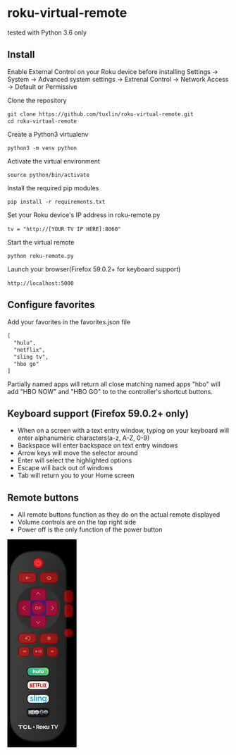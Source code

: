 # roku-virtual-remote

tested with Python 3.6 only

## Install
Enable External Control on your Roku device before installing
Settings -> System -> Advanced system settings -> Extrenal Control -> Network Access -> Default or Permissive

Clone the repository
```
git clone https://github.com/tuxlin/roku-virtual-remote.git
cd roku-virtual-remote
```

Create a Python3 virtualenv
```
python3 -m venv python
```

Activate the virtual environment
```
source python/bin/activate
```

Install the required pip modules
```
pip install -r requirements.txt
```

Set your Roku device's IP address in roku-remote.py

`tv = "http://[YOUR TV IP HERE]:8060"`

Start the virtual remote
```
python roku-remote.py
```

Launch your browser(Firefox 59.0.2+ for keyboard support)

`http://localhost:5000`

## Configure favorites

Add your favorites in the favorites.json file
```
[
  "hulu",
  "netflix",
  "sling tv",
  "hbo go"
]
```
Partially named apps will return all close matching named apps
"hbo" will add "HBO NOW" and "HBO GO" to to the controller's shortcut buttons.

## Keyboard support (Firefox 59.0.2+ only)

* When on a screen with a text entry window, typing on your keyboard will enter alphanumeric characters(a-z, A-Z, 0-9)
* Backspace will enter backspace on text entry windows
* Arrow keys will move the selector around
* Enter will select the highlighted options
* Escape will back out of windows
* Tab will return you to your Home screen

## Remote buttons

* All remote buttons function as they do on the actual remote displayed
* Volume controls are on the top right side
* Power off is the only function of the power button

![Alt text](/static/remote-highlighted-buttons.png?raw=true "Optional Title")

